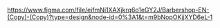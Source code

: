 https://www.figma.com/file/eifmNi1XAXjkrq6o1eGY2J/Barbershop-EN-(Copy)-(Copy)?type=design&node-id=0%3A1&t=m9bNopOKjjXYD6eL-1